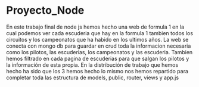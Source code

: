 # Proyecto_Node
En este trabajo final de node js hemos hecho una web de formula 1 en la cual podemos ver cada escuderia que hay en la formula 1 tambien todos los circuitos y los campeonatos que ha habido en los ultimos años. La web se conecta con mongo db para guardar en crud toda la informacion necesaria como los pilotos, las escuderias, los campeonatos y las escuderia. Tambien hemos filtrado en cada pagina de escuderias para que salgan los pilotos y la información de esta propia.
En la distribución de trabajo que hemos hecho  ha sido que los 3 hemos hecho lo mismo nos hemos repartido para completar toda las estructura de models, public, router, views y app.js
